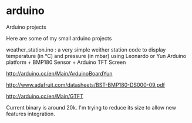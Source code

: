 arduino
=======

Arduino projects

Here are some of my small arduino projects

weather_station.ino : a very simple weither station code to display temperature (in °C) and pressure (in mbar) using Leonardo or Yun Arduino platform + BMP180 Sensor + Arduino TFT Screen

http://arduino.cc/en/Main/ArduinoBoardYun

http://www.adafruit.com/datasheets/BST-BMP180-DS000-09.pdf

http://arduino.cc/en/Main/GTFT

Current binary is around 20k. I'm trying to reduce its size to allow new features integration.
